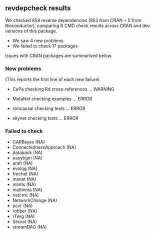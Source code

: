 ## revdepcheck results

We checked 858 reverse dependencies (853 from CRAN + 5 from Bioconductor), comparing R CMD check results across CRAN and dev versions of this package.

 * We saw 4 new problems
 * We failed to check 17 packages

Issues with CRAN packages are summarised below.

### New problems
(This reports the first line of each new failure)

* CePa
  checking Rd cross-references ... WARNING

* MetaNet
  checking examples ... ERROR

* simcausal
  checking tests ... ERROR

* skynet
  checking tests ... ERROR

### Failed to check

* CARBayes              (NA)
* ConnectednessApproach (NA)
* datapack              (NA)
* easybgm               (NA)
* erah                  (NA)
* evolqg                (NA)
* frechet               (NA)
* manet                 (NA)
* mlmts                 (NA)
* multinma              (NA)
* netcmc                (NA)
* NetworkChange         (NA)
* pcvr                  (NA)
* robber                (NA)
* rTwig                 (NA)
* Seurat                (NA)
* streamDAG             (NA)
